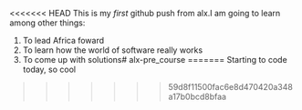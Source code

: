 <<<<<<< HEAD
This is my *first* github push from alx.I am going to learn among other things:
   1. To lead Africa foward
   2. To learn how the world of software really works
   3. To come up with solutions# alx-pre_course
=======
Starting to code today, so cool
>>>>>>> 59d8f11500fac6e8d470420a348a17b0bcd8bfaa
